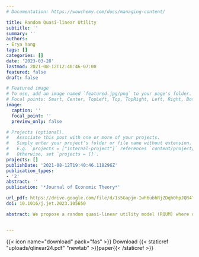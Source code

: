 ```yaml
---
# Documentation: https://wowchemy.com/docs/managing-content/

title: Random Quasi-linear Utility
subtitle: ''
summary: ''
authors:
- Erya Yang
tags: []
categories: []
date: '2023-03-28'
lastmod: 2021-08-12T12:40:46-07:00
featured: false
draft: false

# Featured image
# To use, add an image named `featured.jpg/png` to your page's folder.
# Focal points: Smart, Center, TopLeft, Top, TopRight, Left, Right, BottomLeft, Bottom, BottomRight.
image:
  caption: ''
  focal_point: ''
  preview_only: false

# Projects (optional).
#   Associate this post with one or more of your projects.
#   Simply enter your project's folder or file name without extension.
#   E.g. `projects = ["internal-project"]` references `content/project/deep-learning/index.md`.
#   Otherwise, set `projects = []`.
projects: []
publishDate: '2021-08-12T19:40:46.118296Z'
publication_types:
- '2'
abstract: ''
publication: '*Journal of Economic Theory*'

url_pdf: https://drive.google.com/file/d/1s5Gapjm-Iwh6ubhRjZDqh0hpJQR4TiaX/view?usp=share_link
doi: 10.1016/j.jet.2023.105650

abstract: We propose a random quasi-linear utility model (RQUM) where quasi-linear utility functions are drawn randomly via some probability distribution π, and utility ties are broken by a convenient lexicographic rule. We characterize RQUM and identify π uniquely in terms of stochastic choice data. McFadden's (1973) additive random utility model is obtained as a special case where utility ties have a zero probability in all menus. Another distinct case of RQUM captures finite populations and derives π with a finite support. Our main axioms are testable. They prohibit context and reference dependence, and also modify the non-negativity of Block-Marschack polynomials for monetary cost variations. We also characterize RQUM through a stronger version of McFadden and Richter's (1990) axiom of revealed stochastic preferences (ARSP). This approach extends to incomplete datasets.


---
```


{{< icon name="download" pack="fas" >}} Download {{< staticref "uploads/qlinear24.pdf" "newtab" >}}paper{{< /staticref >}}
